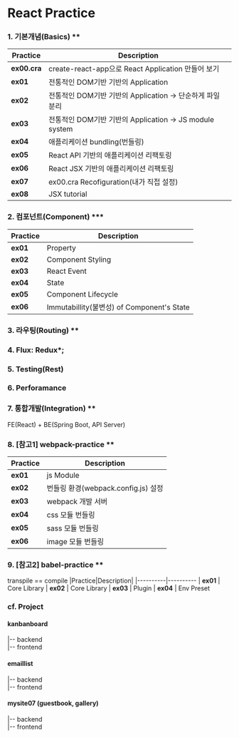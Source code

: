 # React Practice
### 1. 기본개념(Basics) **
|Practice|Description|
|---|---|
|**ex00.cra**|create-react-app으로 React Application 만들어 보기|
|**ex01**|전통적인 DOM기반 기반의 Application|
|**ex02**|전통적인 DOM기반 기반의 Application -> 단순하게 파일 분리
|**ex03**|전통적인 DOM기반 기반의 Application -> JS module system
|**ex04**|애플리케이션 bundling(번들링)
|**ex05**|React API 기반의 애플리케이션 리팩토링
|**ex06**|React JSX 기반의 애플리케이션 리팩토링
|**ex07**|ex00.cra Recofiguration(내가 직접 설정)
|**ex08**|JSX tutorial

### 2. 컴포넌트(Component) ***

|Practice|Description|
|---|---|
|**ex01**|Property
|**ex02**|Component Styling
|**ex03**|React Event
|**ex04**|State
|**ex05**|Component Lifecycle
|**ex06**|Immutabillity(불변성) of Component's State
### 3. 라우팅(Routing) **
<!-- 
|예제|설명|
|---|---|
|**ex01**|
|**ex02**|
|**ex03**|
|**ex04**|
|**ex05**|
|**ex06**|
|**ex07**| -->
### 4. Flux: Redux*;

### 5. Testing(Rest)
### 6. Perforamance
### 7. 통합개발(Integration) **
FE(React) + BE(Spring Boot, API Server)
### 8. [참고1] webpack-practice **
|Practice|Description|
|----------|----------
| **ex01** | js Module
| **ex02** | 번들링 환경(webpack.config.js) 설정
| **ex03** | webpack 개발 서버
| **ex04** | css 모듈 번들링
| **ex05** | sass 모듈 번들링
| **ex06** | image 모듈 번들링

### 9. [참고2] babel-practice **
transpile == compile
|Practice|Description|
|----------|----------
| **ex01** | Core Library
| **ex02** | Core Library
| **ex03** | Plugin
| **ex04** | Env Preset


### cf. Project
#### kanbanboard   
   |-- backend   
   |-- frontend

#### emaillist   
   |-- backend   
   |-- frontend 

#### mysite07 (guestbook, gallery)   
   |-- backend   
   |-- frontend